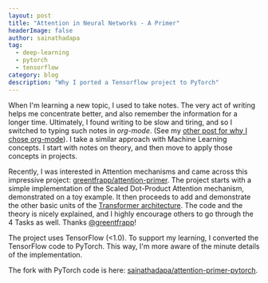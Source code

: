 ```yaml
---
layout: post
title: "Attention in Neural Networks - A Primer"
headerImage: false
author: sainathadapa
tag:
  - deep-learning
  - pytorch
  - tensorflow
category: blog
description: "Why I ported a Tensorflow project to PyTorch"
---
```


When I'm learning a new topic, I used to take notes. The very act of writing helps me concentrate better, and also remember the information for a longer time. Ultimately, I found writing to be slow and tiring, and so I switched to typing such notes in *org-mode*. (See my [other post for why I chose org-mode](/blog/why-i-use-org-mode/)). I take a similar approach with Machine Learning concepts. I start with notes on theory, and then move to apply those concepts in projects.

Recently, I was interested in Attention mechanisms and came across this impressive project: [greentfrapp/attention-primer](https://github.com/greentfrapp/attention-primer). The project starts with a simple implementation of the Scaled Dot-Product Attention mechanism, demonstrated on a toy example. It then proceeds to add and demonstrate the other basic units of the [Transformer architecture](https://arxiv.org/abs/1706.03762). The code and the theory is nicely explained, and I highly encourage others to go through the 4 Tasks as well. Thanks [@greentfrapp](https://github.com/greentfrapp)!


The project uses TensorFlow (<1.0). To support my learning, I converted the TensorFlow code to PyTorch. This way, I'm more aware of the minute details of the implementation.

The fork with PyTorch code is here: [sainathadapa/attention-primer-pytorch](https://github.com/sainathadapa/attention-primer-pytorch).
